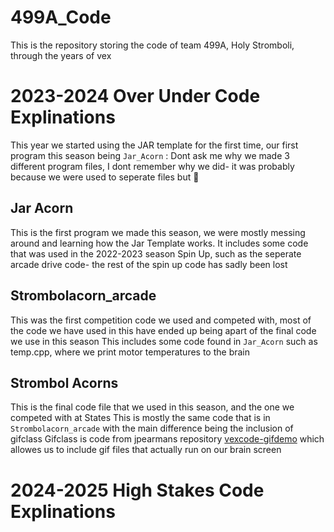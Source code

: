# 499A_Code
This is the repository storing the code of team 499A, Holy Stromboli, through the years of vex

# 2023-2024 Over Under Code Explinations
This year we started using the JAR template for the first time, our first program this season being `Jar_Acorn`
: Dont ask me why we made 3 different program files, I dont remember why we did- it was probably because we were used to seperate files but 🤷
## Jar Acorn
This is the first program we made this season, we were mostly messing around and learning how the Jar Template works.
It includes some code that was used in the 2022-2023 season Spin Up, such as the seperate arcade drive code- the rest of the spin up code has sadly been lost
## Strombolacorn_arcade
This was the first competition code we used and competed with, most of the code we have used in this have ended up being apart of the final code we use in this season
This includes some code found in `Jar_Acorn` such as temp.cpp, where we print motor temperatures to the brain
## Strombol Acorns
This is the final code file that we used in this season, and the one we competed with at States
This is mostly the same code that is in `Strombolacorn_arcade` with the main difference being the inclusion of gifclass
Gifclass is code from  jpearmans repository [vexcode-gifdemo](https://github.com/jpearman/vexcode-gifdemo) which allowes us to include gif files that actually run on our brain screen

# 2024-2025 High Stakes Code Explinations
